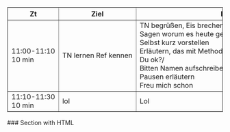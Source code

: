 <table border="1" cellpadding="5" cellspacing="0">
    <tr>
        <th>Zt</th>
        <th>Ziel</th>
        <th>Inhalt</th>
        <th>Methode</th>
        <th>Material</th>
    </tr>
    <tr>
        <td>11:00-11:10<br>10 min</td>
        <td>TN lernen Ref kennen</td>
        <td>TN begrüßen, Eis brechen <br>Sagen worum es heute geht: KI kennenlernen<br>Selbst kurz vorstellen<br>Erläutern, das mit Methoden gearbeitet wird/ kein Vortra<br>Du ok?/<br>Bitten Namen aufschreiben<br>Pausen erläutern<br>Freu mich schon</td>
        <td>TN schreiben Namensschilder</td>
        <td>Namensschilder<br>Eddings</td>
        <!-- Hier ist es wichtig die Würdigungshürde zu schaffen -->
    </tr>
    <td>11:10-11:30<br>10 min</td>
    <td>lol</td>
    <td>Lol</td>
    <td>lol</td>
    <td>Lol</td>
    <!-- Weitere Zeilen und Zellen hier hinzufügen -->
</table>
### Section with HTML
<style>
    th, td{
        white-space: nowrap;
    }
</style>
